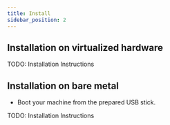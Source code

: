 ```yaml
---
title: Install
sidebar_position: 2
---
```


## Installation on virtualized hardware

TODO: Installation Instructions

## Installation on bare metal

- Boot your machine from the prepared USB stick.

TODO: Installation Instructions
